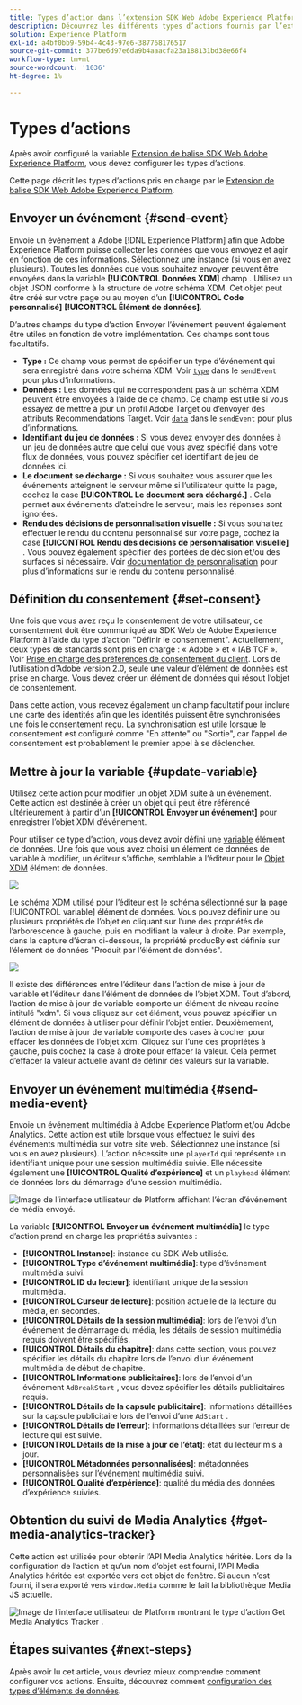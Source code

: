 ```yaml
---
title: Types d’action dans l’extension SDK Web Adobe Experience Platform
description: Découvrez les différents types d’actions fournis par l’extension de balise du SDK Web de Adobe Experience Platform.
solution: Experience Platform
exl-id: a4bf0bb9-59b4-4c43-97e6-387768176517
source-git-commit: 377be6d97e6da9b4aaacfa23a188131bd38e66f4
workflow-type: tm+mt
source-wordcount: '1036'
ht-degree: 1%

---
```



# Types d’actions

Après avoir configuré la variable [Extension de balise SDK Web Adobe Experience Platform](web-sdk-extension-configuration.md), vous devez configurer les types d’actions.

Cette page décrit les types d’actions pris en charge par le [Extension de balise SDK Web Adobe Experience Platform](web-sdk-extension-configuration.md).

## Envoyer un événement {#send-event}

Envoie un événement à Adobe [!DNL Experience Platform] afin que Adobe Experience Platform puisse collecter les données que vous envoyez et agir en fonction de ces informations. Sélectionnez une instance (si vous en avez plusieurs). Toutes les données que vous souhaitez envoyer peuvent être envoyées dans la variable **[!UICONTROL Données XDM]** champ . Utilisez un objet JSON conforme à la structure de votre schéma XDM. Cet objet peut être créé sur votre page ou au moyen d’un **[!UICONTROL Code personnalisé]** **[!UICONTROL Élément de données]**.

D’autres champs du type d’action Envoyer l’événement peuvent également être utiles en fonction de votre implémentation. Ces champs sont tous facultatifs.

- **Type :** Ce champ vous permet de spécifier un type d’événement qui sera enregistré dans votre schéma XDM. Voir [`type`](/help/web-sdk/commands/sendevent/type.md) dans le `sendEvent` pour plus d’informations.
- **Données :** Les données qui ne correspondent pas à un schéma XDM peuvent être envoyées à l’aide de ce champ. Ce champ est utile si vous essayez de mettre à jour un profil Adobe Target ou d’envoyer des attributs Recommendations Target. Voir [`data`](/help/web-sdk/commands/sendevent/data.md) dans le `sendEvent` pour plus d’informations.<!--- **Merge ID:** If you would like to specify a merge ID for your event, you can do so in this field. Please note that the solutions downstream are not able to merge your event data at this time. -->
- **Identifiant du jeu de données :** Si vous devez envoyer des données à un jeu de données autre que celui que vous avez spécifié dans votre flux de données, vous pouvez spécifier cet identifiant de jeu de données ici.
- **Le document se décharge :** Si vous souhaitez vous assurer que les événements atteignent le serveur même si l’utilisateur quitte la page, cochez la case **[!UICONTROL Le document sera déchargé.]** . Cela permet aux événements d’atteindre le serveur, mais les réponses sont ignorées.
- **Rendu des décisions de personnalisation visuelle :** Si vous souhaitez effectuer le rendu du contenu personnalisé sur votre page, cochez la case **[!UICONTROL Rendu des décisions de personnalisation visuelle]** . Vous pouvez également spécifier des portées de décision et/ou des surfaces si nécessaire. Voir [documentation de personnalisation](/help/web-sdk/personalization/rendering-personalization-content.md#automatically-rendering-content) pour plus d’informations sur le rendu du contenu personnalisé.

## Définition du consentement {#set-consent}

Une fois que vous avez reçu le consentement de votre utilisateur, ce consentement doit être communiqué au SDK Web de Adobe Experience Platform à l’aide du type d’action &quot;Définir le consentement&quot;. Actuellement, deux types de standards sont pris en charge : « Adobe » et « IAB TCF ». Voir [Prise en charge des préférences de consentement du client](/help/web-sdk/consent/supporting-consent.md). Lors de l’utilisation d’Adobe version 2.0, seule une valeur d’élément de données est prise en charge. Vous devez créer un élément de données qui résout l’objet de consentement.

Dans cette action, vous recevez également un champ facultatif pour inclure une carte des identités afin que les identités puissent être synchronisées une fois le consentement reçu. La synchronisation est utile lorsque le consentement est configuré comme &quot;En attente&quot; ou &quot;Sortie&quot;, car l’appel de consentement est probablement le premier appel à se déclencher.

## Mettre à jour la variable {#update-variable}

Utilisez cette action pour modifier un objet XDM suite à un événement. Cette action est destinée à créer un objet qui peut être référencé ultérieurement à partir d’un **[!UICONTROL Envoyer un événement]** pour enregistrer l’objet XDM d’événement.

Pour utiliser ce type d’action, vous devez avoir défini une [variable](data-element-types.md#variable) élément de données. Une fois que vous avez choisi un élément de données de variable à modifier, un éditeur s’affiche, semblable à l’éditeur pour le [Objet XDM](data-element-types.md#xdm-object) élément de données.

![](assets/update-variable.png)

Le schéma XDM utilisé pour l’éditeur est le schéma sélectionné sur la page [!UICONTROL variable] élément de données. Vous pouvez définir une ou plusieurs propriétés de l’objet en cliquant sur l’une des propriétés de l’arborescence à gauche, puis en modifiant la valeur à droite. Par exemple, dans la capture d’écran ci-dessous, la propriété producBy est définie sur l’élément de données &quot;Produit par l’élément de données&quot;.

![](assets/update-variable-set-property.png)

Il existe des différences entre l’éditeur dans l’action de mise à jour de variable et l’éditeur dans l’élément de données de l’objet XDM. Tout d’abord, l’action de mise à jour de variable comporte un élément de niveau racine intitulé &quot;xdm&quot;. Si vous cliquez sur cet élément, vous pouvez spécifier un élément de données à utiliser pour définir l’objet entier. Deuxièmement, l’action de mise à jour de variable comporte des cases à cocher pour effacer les données de l’objet xdm. Cliquez sur l’une des propriétés à gauche, puis cochez la case à droite pour effacer la valeur. Cela permet d’effacer la valeur actuelle avant de définir des valeurs sur la variable.

## Envoyer un événement multimédia {#send-media-event}

Envoie un événement multimédia à Adobe Experience Platform et/ou Adobe Analytics. Cette action est utile lorsque vous effectuez le suivi des événements multimédia sur votre site web. Sélectionnez une instance (si vous en avez plusieurs). L’action nécessite une `playerId` qui représente un identifiant unique pour une session multimédia suivie. Elle nécessite également une **[!UICONTROL Qualité d’expérience]** et un `playhead` élément de données lors du démarrage d’une session multimédia.

![Image de l’interface utilisateur de Platform affichant l’écran d’événement de média envoyé.](assets/send-media-event.png)

La variable **[!UICONTROL Envoyer un événement multimédia]** le type d’action prend en charge les propriétés suivantes :

- **[!UICONTROL Instance]**: instance du SDK Web utilisée.
- **[!UICONTROL Type d’événement multimédia]**: type d’événement multimédia suivi.
- **[!UICONTROL ID du lecteur]**: identifiant unique de la session multimédia.
- **[!UICONTROL Curseur de lecture]**: position actuelle de la lecture du média, en secondes.
- **[!UICONTROL Détails de la session multimédia]**: lors de l’envoi d’un événement de démarrage du média, les détails de session multimédia requis doivent être spécifiés.
- **[!UICONTROL Détails du chapitre]**: dans cette section, vous pouvez spécifier les détails du chapitre lors de l’envoi d’un événement multimédia de début de chapitre.
- **[!UICONTROL Informations publicitaires]**: lors de l’envoi d’un événement `AdBreakStart` , vous devez spécifier les détails publicitaires requis.
- **[!UICONTROL Détails de la capsule publicitaire]**: informations détaillées sur la capsule publicitaire lors de l’envoi d’une `AdStart` .
- **[!UICONTROL Détails de l’erreur]**: informations détaillées sur l’erreur de lecture qui est suivie.
- **[!UICONTROL Détails de la mise à jour de l’état]**: état du lecteur mis à jour.
- **[!UICONTROL Métadonnées personnalisées]**: métadonnées personnalisées sur l’événement multimédia suivi.
- **[!UICONTROL Qualité d’expérience]**: qualité du média des données d’expérience suivies.

## Obtention du suivi de Media Analytics {#get-media-analytics-tracker}

Cette action est utilisée pour obtenir l’API Media Analytics héritée. Lors de la configuration de l’action et qu’un nom d’objet est fourni, l’API Media Analytics héritée est exportée vers cet objet de fenêtre. Si aucun n’est fourni, il sera exporté vers `window.Media` comme le fait la bibliothèque Media JS actuelle.

![Image de l’interface utilisateur de Platform montrant le type d’action Get Media Analytics Tracker .](assets/get-media-analytics-tracker.png)

## Étapes suivantes {#next-steps}

Après avoir lu cet article, vous devriez mieux comprendre comment configurer vos actions. Ensuite, découvrez comment [configuration des types d’éléments de données](data-element-types.md).
